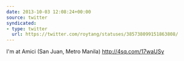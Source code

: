 ```yaml
---
date: 2013-10-03 12:08:24+00:00
source: twitter
syndicated:
- type: twitter
  url: https://twitter.com/roytang/statuses/385738099151863808/
---
```


I'm at Amici (San Juan, Metro Manila) http://4sq.com/17waUSy